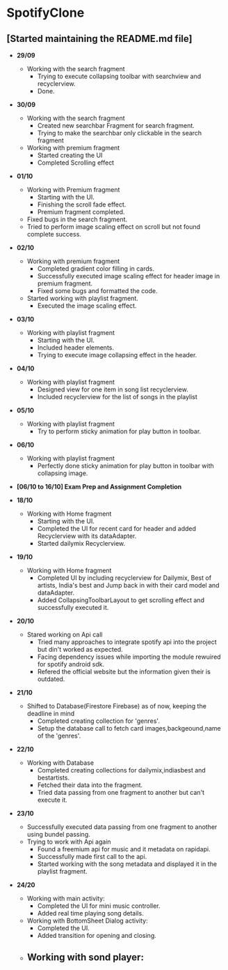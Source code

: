 # SpotifyClone
## [Started maintaining the README.md file]

- **29/09**
  - Working with the search fragment
    - Trying to execute collapsing toolbar with searchview and recyclerview.
    - Done.

- **30/09**
  - Working with the search fragment
    - Created new searchbar Fragment for search fragment.
    - Trying to make the searchbar only clickable in the search fragment
  - Working with premium fragment
    - Started creating the UI
    - Completed Scrolling effect

- **01/10**
  - Working with Premium fragment
    - Starting with the UI.
    - Finishing the scroll fade effect.
    - Premium fragment completed.
  - Fixed bugs in the search fragment.
  - Tried to perform image scaling effect on scroll but not found complete success.

- **02/10**
  - Working with premium fragment  
    - Completed gradient color filling in cards.
    - Successfully executed image scaling effect for header image in premium fragment.
    - Fixed some bugs and formatted the code.
  - Started working with playlist fragment.
    - Executed the image scaling effect.

- **03/10**
  - Working with playlist fragment
    - Starting with the UI.
    - Included header elements.
    - Trying to execute image collapsing effect in the header.

- **04/10**
  - Working with playlist fragment
    - Designed view for one item in song list recyclerview.
    - Included recyclerview for the list of songs in the playlist

- **05/10**
  - Working with playlist fragment
    - Try to perform sticky animation for play button in toolbar.

- **06/10**
  - Working with playlist fragment
    - Perfectly done sticky animation for play button in toolbar with collapsing image.

- **[06/10 to 16/10] Exam Prep and Assignment Completion**

- **18/10**
  - Working with Home fragment
    - Starting with the UI.
    - Completed the UI for recent card for header and added Recyclerview with its dataAdapter.
    - Started dailymix Recyclerview.

- **19/10**
  - Working with Home fragment
    - Completed UI by including recyclerview for Dailymix, Best of artists, India's best and Jump back in with their card model and dataAdapter.
    - Added CollapsingToolbarLayout to get scrolling effect and successfully executed it.

- **20/10**
  - Stared working on Api call
    - Tried many approaches to integrate spotify api into the project but din't worked as expected.
    - Facing dependency issues while importing the module rewuired for spotify android sdk.
    - Refered the official website but the information given their is outdated.

- **21/10**
  - Shifted to Database(Firestore Firebase) as of now, keeping the deadline in mind
    - Completed creating collection for 'genres'.
    - Setup the database call to fetch card images,backgeound,name of the 'genres'.

- **22/10**
  - Working with Database
    - Completed creating collections for dailymix,indiasbest and bestartists.
    - Fetched their data into the fragment.
    - Tried data passing from one fragment to another but can't execute it.

- **23/10**
  - Successfully executed data passing from one fragment to another using bundel passing.
  - Trying to work with Api again
    - Found a freemium api for music and it metadata on rapidapi.
    - Successfully made first call to the api.
    - Started working with the song metadata and displayed it in the playlist fragment.
- **24/20**
  - Working with main activity:
    - Completed the UI for mini music controller.
    - Added real time playing song details.
  - Working with BottomSheet Dialog activity:
    - Completed the UI.
    - Added transition for opening and closing.
  - Working with sond player:
    - 
